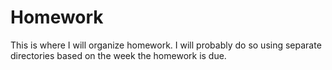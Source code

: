 # Homework

This is where I will organize homework. I will probably do so using separate directories based on the week the homework is due.


